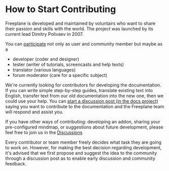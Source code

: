 # How to Start Contributing

Freeplane is developed and maintained by voluntairs who want to share their passion and skills with the world. The project was launched by its current lead Dimitry Polivaev in 2007.

You can [participate](Contributing_to_Freeplane's_Development.md) not only as user and community member but maybe as a

* developer (coder and designer)
* tester (writer of tutorials, screencasts and help texts)
* translator (various languages)
* forum moderator (care for a specific subject)

We're currently looking for contributors for developing the documentation.
If you can write simple step-by-step guides, translate existing text into English, transfer text from our old documentation into the new one, then we could use your help.
You can [start a discussion post (in the docs project)](https://github.com/freeplane/discussions/new) saying you want to contribute to the documentation and the Freeplane team will respond and assist you.

If you have other ways of contributing: developing an addon, sharing your pre-configured mindmap, or suggestions about future development, please feel free to join us in the [Discussions](https://github.com/freeplane/freeplane/discussions)

Every contributor or team member freely decides what task they are going to work on.
However, for making the best decision regarding development, it's advised that we first propose and suggest the idea to the community through a discussion post as to enable early discussion and community feedback.
